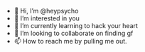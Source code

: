 - 👋 Hi, I’m @heypsycho
- 👀 I’m interested in you
- 🌱 I’m currently learning to hack your heart
- 💞️ I’m looking to collaborate on finding gf
- 📫 How to reach me by pulling me out.

<!---
heypsycho/heypsycho is a ✨ special ✨ repository because its `README.md` (this file) appears on your GitHub profile.
You can click the Preview link to take a look at your changes.
--->
